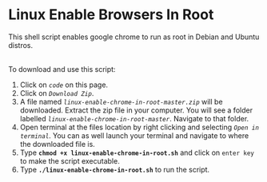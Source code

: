 # Linux Enable Browsers In Root
This shell script enables google chrome to run as root in Debian and Ubuntu distros.

\
To download and use this script:
  1. Click on *`code`* on this page.
  2. Click on *`Download Zip`*.
  3. A file named *`linux-enable-chrome-in-root-master.zip`* will be downloaded. Extract the zip file in your computer. You will see a folder labelled *`linux-enable-chrome-in-root-master`*. Navigate to that folder.
  4. Open terminal at the files location by right clicking and selecting *`Open in terminal`*. You can as well launch your terminal and navigate to where the downloaded file is.
  5. Type **`chmod +x linux-enable-chrome-in-root.sh`** and click on `enter key` to make the script executable.
  6. Type **`./linux-enable-chrome-in-root.sh`** to run the script.
